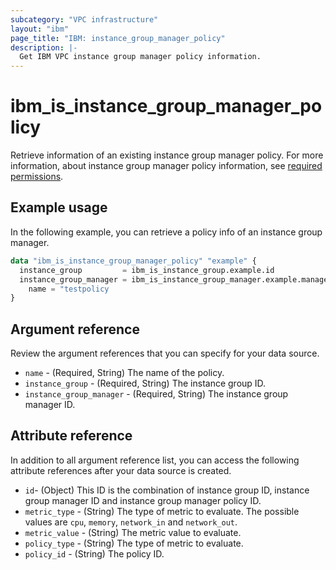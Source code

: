 ```yaml
---
subcategory: "VPC infrastructure"
layout: "ibm"
page_title: "IBM: instance_group_manager_policy"
description: |-
  Get IBM VPC instance group manager policy information.
---
```


# ibm_is_instance_group_manager_policy
Retrieve information of an existing instance group manager policy. For more information, about instance group manager policy information, see [required permissions](https://cloud.ibm.com/docs/vpc?topic=vpc-resource-authorizations-required-for-api-and-cli-calls).

## Example usage
In the following example, you can retrieve a policy info of an instance group manager.

```terraform
data "ibm_is_instance_group_manager_policy" "example" {
  instance_group         = ibm_is_instance_group.example.id
  instance_group_manager = ibm_is_instance_group_manager.example.manager_id
	name = "testpolicy
}
```

## Argument reference
Review the argument references that you can specify for your data source. 

- `name` - (Required, String) The name of the policy.
- `instance_group` - (Required, String) The instance group ID.
- `instance_group_manager` - (Required, String) The instance group manager ID.

## Attribute reference
In addition to all argument reference list, you can access the following attribute references after your data source is created.

- `id`- (Object) This ID is the combination of instance group ID, instance group manager ID and instance group manager policy ID.
- `metric_type` - (String) The type of metric to evaluate. The possible values are `cpu`, `memory`, `network_in` and `network_out`.
- `metric_value` -  (String) The metric value to evaluate.
- `policy_type` - (String) The type of metric to evaluate.
- `policy_id` - (String) The policy ID.

